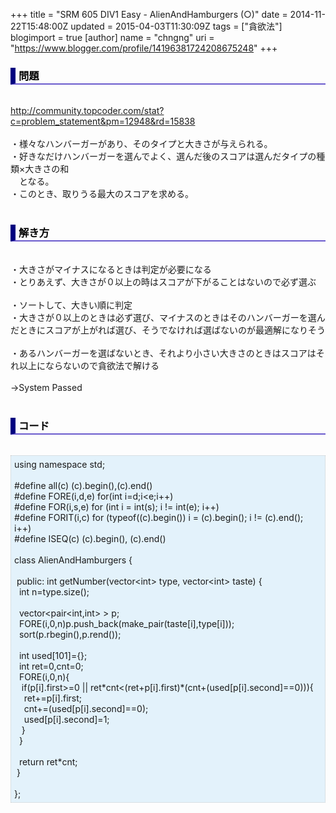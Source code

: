 +++
title = "SRM 605 DIV1 Easy - AlienAndHamburgers (○)"
date = 2014-11-22T15:48:00Z
updated = 2015-04-03T11:30:09Z
tags = ["貪欲法"]
blogimport = true 
[author]
	name = "chngng"
	uri = "https://www.blogger.com/profile/14196381724208675248"
+++

<div dir="ltr" style="text-align: left;" trbidi="on"><h3 style="border-bottom: 2px solid slateblue; border-left: 8px solid navy; color: black; padding: 0px 0px 1px 5px;">問題 </h3><br /><a href="http://community.topcoder.com/stat?c=problem_statement&amp;pm=12948&amp;rd=15838" target="_blank">http://community.topcoder.com/stat?c=problem_statement&amp;pm=12948&amp;rd=15838</a><br /><br />・様々なハンバーガーがあり、そのタイプと大きさが与えられる。<br />・好きなだけハンバーガーを選んでよく、選んだ後のスコアは選んだタイプの種類×大きさの和<br />　となる。<br />・このとき、取りうる最大のスコアを求める。<br /><br /><h3 style="border-bottom: 2px solid slateblue; border-left: 8px solid navy; color: black; padding: 0px 0px 1px 5px;">解き方 </h3><br />・大きさがマイナスになるときは判定が必要になる<br />・とりあえず、大きさが０以上の時はスコアが下がることはないので必ず選ぶ<br /><br />・ソートして、大きい順に判定<br />・大きさが０以上のときは必ず選び、マイナスのときはそのハンバーガーを選んだときにスコアが上がれば選び、そうでなければ選ばないのが最適解になりそう<br /><br />・あるハンバーガーを選ばないとき、それより小さい大きさのときはスコアはそれ以上にならないので貪欲法で解ける<br /><br />→System Passed<br /><br /><h3 style="border-bottom: 2px solid slateblue; border-left: 8px solid navy; color: black; padding: 0px 0px 1px 5px;">コード </h3><br /><div style="background-color: #e3f2fb; border: 1px dotted #CCCCCC; padding: 5px;">using namespace std;<br /><br />#define all(c) (c).begin(),(c).end()<br />#define FORE(i,d,e) for(int i=d;i&lt;e;i++)<br />#define FOR(i,s,e) for (int i = int(s); i != int(e); i++)<br />#define FORIT(i,c) for (typeof((c).begin()) i = (c).begin(); i != (c).end(); i++)<br />#define ISEQ(c) (c).begin(), (c).end()<br /><br />class AlienAndHamburgers {<br /><br /><span class="Apple-tab-span" style="white-space: pre;"> </span>public: int getNumber(vector&lt;int&gt; type, vector&lt;int&gt; taste) {<br /><span class="Apple-tab-span" style="white-space: pre;">  </span>int n=type.size();<br /><br /><span class="Apple-tab-span" style="white-space: pre;">  </span>vector&lt;pair&lt;int,int&gt; &gt; p;<br /><span class="Apple-tab-span" style="white-space: pre;">  </span>FORE(i,0,n)p.push_back(make_pair(taste[i],type[i]));<br /><span class="Apple-tab-span" style="white-space: pre;">  </span>sort(p.rbegin(),p.rend());<br /><br /><span class="Apple-tab-span" style="white-space: pre;">  </span>int used[101]={};<br /><span class="Apple-tab-span" style="white-space: pre;">  </span>int ret=0,cnt=0;<br /><span class="Apple-tab-span" style="white-space: pre;">  </span>FORE(i,0,n){<br /><span class="Apple-tab-span" style="white-space: pre;">   </span>if(p[i].first&gt;=0 || ret*cnt&lt;(ret+p[i].first)*(cnt+(used[p[i].second]==0))){<br /><span class="Apple-tab-span" style="white-space: pre;">    </span>ret+=p[i].first;<br /><span class="Apple-tab-span" style="white-space: pre;">    </span>cnt+=(used[p[i].second]==0);<br /><span class="Apple-tab-span" style="white-space: pre;">    </span>used[p[i].second]=1;<br /><span class="Apple-tab-span" style="white-space: pre;">   </span>}<br /><span class="Apple-tab-span" style="white-space: pre;">  </span>}<br /><br /><span class="Apple-tab-span" style="white-space: pre;">  </span>return ret*cnt;<br /><span class="Apple-tab-span" style="white-space: pre;"> </span>}<br /><br />};</div></div>
